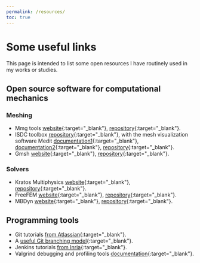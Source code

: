 ```yaml
---
permalink: /resources/
toc: true
---
```


# Some useful links

This page is intended to list some open resources I have routinely used in my works or studies.

## Open source software for computational mechanics

### Meshing
- Mmg tools [website](https://www.mmgtools.org){:target="_blank"}, [repository](https://github.com/MmgTools){:target="_blank"}.
- ISDC toolbox [repository](https://github.com/ISCDtoolbox){:target="_blank"}, with the mesh visualization software Medit [documentation1](https://hal.inria.fr/inria-00069921/document){:target="_blank"}, [documentation2](https://www.ljll.math.upmc.fr/frey/logiciels/Docmedit.dir/index.html){:target="_blank"}, [repository](https://github.com/ISCDtoolbox/Medit){:target="_blank"}.
- Gmsh [website](https://gmsh.info/){:target="_blank"}, [repository](https://gitlab.onelab.info/gmsh/gmsh){:target="_blank"}.

### Solvers
- Kratos Multiphysics [website](https://www.cimne.com/kratos/){:target="_blank"}, [repository](https://github.com/KratosMultiphysics/Kratos){:target="_blank"}.
- FreeFEM [website](https://freefem.org/){:target="_blank"}, [repository](https://github.com/FreeFem/FreeFem-sources){:target="_blank"}.
- MBDyn [website](https://www.mbdyn.org/){:target="_blank"}, [repository](https://public.gitlab.polimi.it/DAER/mbdyn/-/tree/develop){:target="_blank"}.

## Programming tools
- Git tutorials [from Atlassian](https://www.atlassian.com/git/tutorials){:target="_blank"}.
- A [useful Git branching model](https://nvie.com/posts/a-successful-git-branching-model/){:target="_blank"}.
- Jenkins tutorials [from Inria](https://inria-ci.gitlabpages.inria.fr/doc/page/jenkins_tutorial/){:target="_blank"}.
- Valgrind debugging and profiling tools [documentation](https://www.valgrind.org/docs/){:target="_blank"}.

